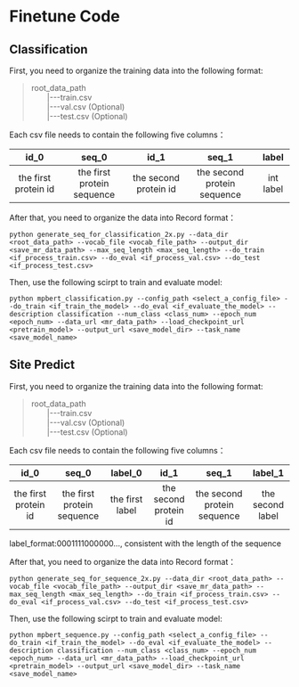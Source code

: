 # Finetune Code

## Classification

First, you need to organize the training data into the following format:

> root_data_path <br>
&emsp;&emsp;|---train.csv <br>
&emsp;&emsp;|---val.csv (Optional) <br>
&emsp;&emsp;|---test.csv (Optional) <br>

Each csv file needs to contain the following five columns：

| id_0   	| seq_0 |     id_1	 | seq_1   	| label |
| :--: 	| :--: | :--: | :--: | :--:	 |
| the first protein id | the first protein sequence | the second protein id | the second protein sequence | int label |


After that, you need to organize the data into Record format：
```
python generate_seq_for_classification_2x.py --data_dir <root_data_path> --vocab_file <vocab_file_path> --output_dir <save_mr_data_path> --max_seq_length <max_seq_length> --do_train <if_process_train.csv> --do_eval <if_process_val.csv> --do_test <if_process_test.csv>
```

Then, use the following scirpt to train and evaluate model:
```
python mpbert_classification.py --config_path <select_a_config_file> --do_train <if_train_the_model> --do_eval <if_evaluate_the_model> --description classification --num_class <class_num> --epoch_num <epoch_num> --data_url <mr_data_path> --load_checkpoint_url <pretrain_model> --output_url <save_model_dir> --task_name <save_model_name> 
```

## Site Predict

First, you need to organize the training data into the following format:

> root_data_path <br>
&emsp;&emsp;|---train.csv <br>
&emsp;&emsp;|---val.csv (Optional) <br>
&emsp;&emsp;|---test.csv (Optional) <br>

Each csv file needs to contain the following five columns：

| id_0   	| seq_0 |     label_0	 | id_1   	| seq_1 | label_1	 |
| :--: 	| :--: | :--: | :--: | :--:	 | :--:	 |
| the first protein id | the first protein sequence | the first label | the second protein id | the second protein sequence | the second label |

label_format:0001111000000..., consistent with the length of the sequence

After that, you need to organize the data into Record format：
```
python generate_seq_for_sequence_2x.py --data_dir <root_data_path> --vocab_file <vocab_file_path> --output_dir <save_mr_data_path> --max_seq_length <max_seq_length> --do_train <if_process_train.csv> --do_eval <if_process_val.csv> --do_test <if_process_test.csv>
```

Then, use the following scirpt to train and evaluate model:
```
python mpbert_sequence.py --config_path <select_a_config_file> --do_train <if_train_the_model> --do_eval <if_evaluate_the_model> --description classification --num_class <class_num> --epoch_num <epoch_num> --data_url <mr_data_path> --load_checkpoint_url <pretrain_model> --output_url <save_model_dir> --task_name <save_model_name> 
```
